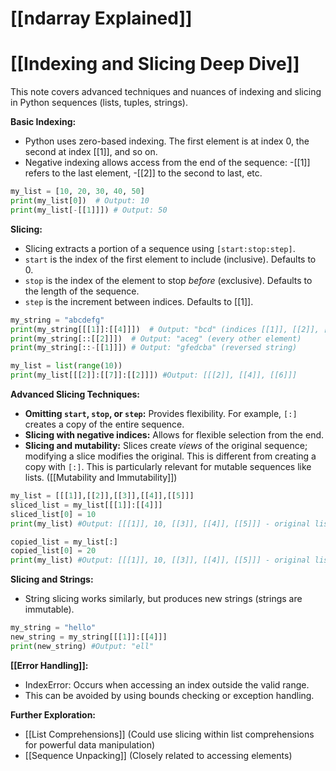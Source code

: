# [[ndarray Explained]]
# [[Indexing and Slicing Deep Dive]] 
This note covers advanced techniques and nuances of indexing and slicing in Python sequences (lists, tuples, strings).

**Basic Indexing:**

*   Python uses zero-based indexing.  The first element is at index 0, the second at index [[1]], and so on.
*   Negative indexing allows access from the end of the sequence: -[[1]] refers to the last element, -[[2]] to the second to last, etc.

```python
my_list = [10, 20, 30, 40, 50]
print(my_list[0])  # Output: 10
print(my_list[-[[1]]]) # Output: 50
```

**Slicing:**

*   Slicing extracts a portion of a sequence using `[start:stop:step]`.
*   `start` is the index of the first element to include (inclusive). Defaults to 0.
*   `stop` is the index of the element to stop *before* (exclusive). Defaults to the length of the sequence.
*   `step` is the increment between indices. Defaults to [[1]].

```python
my_string = "abcdefg"
print(my_string[[[1]]:[[4]]])  # Output: "bcd" (indices [[1]], [[2]], [[3]])
print(my_string[::[[2]]])  # Output: "aceg" (every other element)
print(my_string[::-[[1]]]) # Output: "gfedcba" (reversed string)

my_list = list(range(10))
print(my_list[[[2]]:[[7]]:[[2]]]) #Output: [[[2]], [[4]], [[6]]]
```

**Advanced Slicing Techniques:**

*   **Omitting `start`, `stop`, or `step`:**  Provides flexibility.  For example, `[:]` creates a copy of the entire sequence.
*   **Slicing with negative indices:** Allows for flexible selection from the end.
*   **Slicing and mutability:** Slices create *views* of the original sequence; modifying a slice modifies the original.  This is different from creating a copy with `[:]`.  This is particularly relevant for mutable sequences like lists.  ([[Mutability and Immutability]])

```python
my_list = [[[1]],[[2]],[[3]],[[4]],[[5]]]
sliced_list = my_list[[[1]]:[[4]]]
sliced_list[0] = 10
print(my_list) #Output: [[[1]], 10, [[3]], [[4]], [[5]]] - original list modified

copied_list = my_list[:]
copied_list[0] = 20
print(my_list) #Output: [[[1]], 10, [[3]], [[4]], [[5]]] - original list unchanged
```

**Slicing and Strings:**

* String slicing works similarly, but produces new strings (strings are immutable).

```python
my_string = "hello"
new_string = my_string[[[1]]:[[4]]]
print(new_string) #Output: "ell"
```


**[[Error Handling]]:**

*   IndexError: Occurs when accessing an index outside the valid range.
*   This can be avoided by using bounds checking or exception handling.


**Further Exploration:**

* [[List Comprehensions]]  (Could use slicing within list comprehensions for powerful data manipulation)
* [[Sequence Unpacking]] (Closely related to accessing elements)

